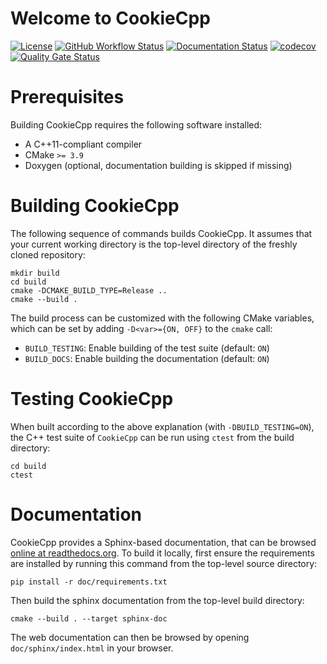 # Welcome to CookieCpp

[![License](https://img.shields.io/badge/License-BSD%202--Clause-orange.svg)](https://opensource.org/licenses/BSD-2-Clause)
[![GitHub Workflow Status](https://img.shields.io/github/actions/workflow/status/stephaniepanah/cookiecutter_cpp/ci.yml?branch=main)](https://github.com/stephaniepanah/cookiecutter_cpp/actions/workflows/ci.yml)
[![Documentation Status](https://readthedocs.org/projects/cookiecutter_cpp/badge/)](https://cookiecutter_cpp.readthedocs.io/)
[![codecov](https://codecov.io/gh/stephaniepanah/cookiecutter_cpp/branch/main/graph/badge.svg)](https://codecov.io/gh/stephaniepanah/cookiecutter_cpp)
[![Quality Gate Status](https://sonarcloud.io/api/project_badges/measure?project=stephaniepanah_cookiecutter_cpp&metric=alert_status)](https://sonarcloud.io/dashboard?id=stephaniepanah_cookiecutter_cpp)

# Prerequisites

Building CookieCpp requires the following software installed:

* A C++11-compliant compiler
* CMake `>= 3.9`
* Doxygen (optional, documentation building is skipped if missing)

# Building CookieCpp

The following sequence of commands builds CookieCpp.
It assumes that your current working directory is the top-level directory
of the freshly cloned repository:

```
mkdir build
cd build
cmake -DCMAKE_BUILD_TYPE=Release ..
cmake --build .
```

The build process can be customized with the following CMake variables,
which can be set by adding `-D<var>={ON, OFF}` to the `cmake` call:

* `BUILD_TESTING`: Enable building of the test suite (default: `ON`)
* `BUILD_DOCS`: Enable building the documentation (default: `ON`)



# Testing CookieCpp

When built according to the above explanation (with `-DBUILD_TESTING=ON`),
the C++ test suite of `CookieCpp` can be run using
`ctest` from the build directory:

```
cd build
ctest
```


# Documentation

CookieCpp provides a Sphinx-based documentation, that can
be browsed [online at readthedocs.org](https://cookiecutter_cpp.readthedocs.io).
To build it locally, first ensure the requirements are installed by running this command from the top-level source directory:

```
pip install -r doc/requirements.txt
```

Then build the sphinx documentation from the top-level build directory:

```
cmake --build . --target sphinx-doc
```

The web documentation can then be browsed by opening `doc/sphinx/index.html` in your browser.

